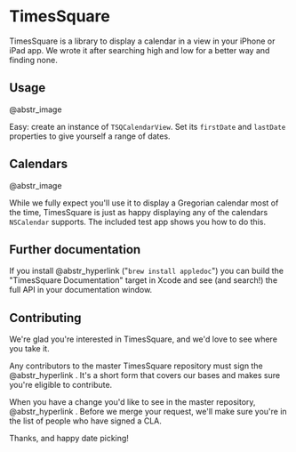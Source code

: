 # TimesSquare

TimesSquare is a library to display a calendar in a view in your iPhone or iPad app. We wrote it after searching high and low for a better way and finding none.

## Usage

@abstr_image 

Easy: create an instance of `TSQCalendarView`. Set its `firstDate` and `lastDate` properties to give yourself a range of dates.

## Calendars

@abstr_image 

While we fully expect you'll use it to display a Gregorian calendar most of the time, TimesSquare is just as happy displaying any of the calendars `NSCalendar` supports. The included test app shows you how to do this.

## Further documentation

If you install @abstr_hyperlink ("`brew install appledoc`") you can build the "TimesSquare Documentation" target in Xcode and see (and search!) the full API in your documentation window.

## Contributing

We're glad you're interested in TimesSquare, and we'd love to see where you take it.

Any contributors to the master TimesSquare repository must sign the @abstr_hyperlink . It's a short form that covers our bases and makes sure you're eligible to contribute.

When you have a change you'd like to see in the master repository, @abstr_hyperlink . Before we merge your request, we'll make sure you're in the list of people who have signed a CLA.

Thanks, and happy date picking!
